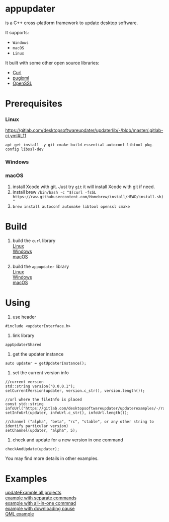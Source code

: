 # appupdater  
is a C++ cross-platform framework to update desktop software.  

It supports: 
- `Windows`  
- `macOS`  
- `Linux`   

It built with some other open source libraries:  
* [Curl](https://github.com/curl/curl)
* [pugixml](https://github.com/zeux/pugixml)
* [OpenSSL](https://github.com/openssl/openssl)

# Prerequisites  
### Linux  
https://gitlab.com/desktopsoftwareupdater/updaterlib/-/blob/master/.gitlab-ci.yml#L11
```
apt-get install -y git cmake build-essential autoconf libtool pkg-config libssl-dev
```
### Windows  
### macOS  
1. install Xcode with git. Just try `git` it will install Xcode with git if need.
1. install brew `/bin/bash -c "$(curl -fsSL https://raw.githubusercontent.com/Homebrew/install/HEAD/install.sh)"`
1. `brew install autoconf automake libtool openssl cmake`

# Build
1. build the `curl` library  
[Linux](https://gitlab.com/desktopsoftwareupdater/updaterlib/-/blob/master/.gitlab-ci.yml#L17)  
[Windows](https://gitlab.com/desktopsoftwareupdater/updaterlib/-/blob/master/.gitlab-ci.yml#L60)  
[macOS](https://gitlab.com/desktopsoftwareupdater/updaterlib/-/blob/master/.gitlab-ci.yml#L102)  

1. build the `appupdater` library  
[Linux](https://gitlab.com/desktopsoftwareupdater/updaterlib/-/blob/master/.gitlab-ci.yml#L25)  
[Windows](https://gitlab.com/desktopsoftwareupdater/updaterlib/-/blob/master/.gitlab-ci.yml#L67)  
[macOS](https://gitlab.com/desktopsoftwareupdater/updaterlib/-/blob/master/.gitlab-ci.yml#L110)  

# Using
1. use header 
```
#include <updaterInterface.h>
```

1. link library 
```
appUpdaterShared
```

1. get the updater instance 
```
auto updater = getUpdaterInstance();
```

1. set the current version info 
```
//current version
std::string version("0.0.0.1");
setCurrentVersion(updater, version.c_str(), version.length());

//url where the fileInfo is placed
const std::string infoUrl("https://gitlab.com/desktopsoftwareupdater/updaterexamples/-/raw/master/appUpdateSample_Win.xml");
setInfoUrl(updater, infoUrl.c_str(), infoUrl.length());

//channel ("alpha", "beta", "rc", "stable", or any other string to identify particular version)
setChannel(updater, "alpha", 5);
```

1. check and update for a new version in one command
```
checkAndUpdate(updater);
```

You may find more details in other examples.

# Examples  
[updateExample all projects](https://gitlab.com/desktopsoftwareupdater/updaterexamples)  
[example with separate commands](https://gitlab.com/desktopsoftwareupdater/updaterexamples/-/blob/master/main.cpp)  
[example with all-in-one commnad](https://gitlab.com/desktopsoftwareupdater/updaterexamples/-/blob/master/allInOne.cpp)  
[example with downloading pause](https://gitlab.com/desktopsoftwareupdater/updaterexamples/-/blob/master/pause_resume.cpp)  
[QML example](https://gitlab.com/desktopsoftwareupdater/updaterexamples/-/tree/master/qml_example)  
